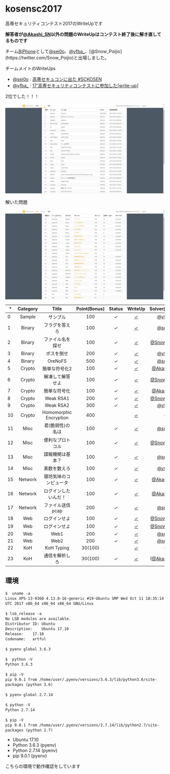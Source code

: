 # kosensc2017

高専セキュリティコンテスト2017のWriteUpです

**解答者が[@Akashi_SN](https://twitter.com/Akashi_SN)以外の問題のWriteUpはコンテスト終了後に解き直してるものです**

チーム[BiPhone](https://ctftime.org/team/21255)として[@sei0o](https://twitter.com/sei0o)、[@yfba_](https://twitter.com/yfba_)、[@Snow_Poijio](https://twitter.com/Snow_Poijio)と出場しました。

チームメイトのWriteUps

- [@sei0o](https://twitter.com/sei0o) : [高専セキュコンに出た #SCKOSEN](http://sei0o.hateblo.jp/entry/2017/10/22/204314)
- [@yfba_](https://twitter.com/yfba_) : [17'高専セキュリティコンテストに参加した[write-up]](http://ecasd-qina.hatenablog.com/entry/20171023/1508722329)

2位でした！！！

![score](score.jpg)

解いた問題

![problem](problem.jpg)


|*|Category|Title|Point(Bonus)|Status|WriteUp|Solver(Bonus)|
|-|:------:|:---:|:---:|:----:|:-----:|:----:|
|0|Sample|サンプル|100|✓|[✓](q0/q0.md)|[@yfba_](https://twitter.com/yfba_)|
|1|Binary|フラグを答えろ|100|✓|[✓](q1/q2.md)|[@sei0o](https://twitter.com/sei0o)|
|2|Binary|ファイル名を探せ|100|✓|[✓](q2/q2.md)|[@Snow_Poijio](https://twitter.com/Snow_Poijio)|
|3|Binary|ボスを倒せ|200|✓|[✓](q3/q3.md)|[@yfba_](https://twitter.com/yfba_)|
|4|Binary|OreNoFS|500|✓|[✓](q4/q4.md)|[@sei0o](https://twitter.com/sei0o)|
|5|Crypto|簡単な符号化2|100|✓|[✓](q5/q5.md)|[@Akashi_SN](https://twitter.com/Akashi_SN)|
|6|Crypto|解凍して解答せよ|100|✓|[✓](q6/q6.md)|[@Snow_Poijio](https://twitter.com/Snow_Poijio)|
|7|Crypto|簡単な符号化|100|✓|[✓](q7/q7.md)|[@Akashi_SN](https://twitter.com/Akashi_SN)|
|8|Crypto|Weak RSA1|200|✓|[✓](q8/q8.md)|[@Snow_Poijio](https://twitter.com/Snow_Poijio)|
|9|Crypto|Weak RSA2|300|✓|[✓](q9/q9.md)|[@yfba_](https://twitter.com/yfba_)|
|10|Crypto|Homomorphic Encryption|400||[✓](q10/q10.md)|-|
|11|Misc|君(脆弱性)の名は|100|✓|[✓](q11/q11.md)|[@sei0o](https://twitter.com/sei0o)|
|12|Misc|便利なプロトコル|100|✓|[✓](q12/q12.md)|[@Snow_Poijio](https://twitter.com/Snow_Poijio)|
|13|Misc|諜報機関は基本？|100|✓|[✓](q13/q13.md)|[@sei0o](https://twitter.com/sei0o)|
|14|Misc|素数を数えろ|100|✓|[✓](q14/q14.md)|[@yfba_](https://twitter.com/yfba_)|
|15|Network|寝坊気味のコンピュータ|100|✓|[✓](q15/q15.md)|[@Akashi_SN](https://twitter.com/Akashi_SN)|
|16|Network|ログインしたいんだ！|100|✓|[✓](q16/q16.md)|[@Akashi_SN](https://twitter.com/Akashi_SN)|
|17|Network|ファイル送信pcap|200|✓|[✓](q17/q17.md)|[@sei0o](https://twitter.com/sei0o)|
|18|Web|ログインせよ|100|✓|[✓](q18/q18.md)|[@Snow_Poijio](https://twitter.com/Snow_Poijio)|
|19|Web|ログインせよ|100|✓|[✓](q19/q19.md)|[@Snow_Poijio](https://twitter.com/Snow_Poijio)|
|20|Web|Web1|200|✓|[✓](q20/q20.md)|[@sei0o](https://twitter.com/sei0o)|
|21|Web|Web2|200|✓|[✓](q21/q21.md)|[@sei0o](https://twitter.com/sei0o)|
|22|KoH|KoH Typing|30(100)||[✓](q22/q22.md)|-|
|23|KoH|通信を解析しろ|30(100)|✓|[✓](q23/q23.md)|([@Akashi_SN](https://twitter.com/Akashi_SN))|


## 環境

```plain
$  uname -a
Linux XPS-13-9360 4.13.0-16-generic #19-Ubuntu SMP Wed Oct 11 18:35:14 UTC 2017 x86_64 x86_64 x86_64 GNU/Linux

$ lsb_release -a
No LSB modules are available.
Distributor ID: Ubuntu
Description:    Ubuntu 17.10
Release:    17.10
Codename:   artful

$ pyenv global 3.6.3

$  python -V
Python 3.6.3

$ pip -V
pip 9.0.1 from /home/user/.pyenv/versions/3.6.3/lib/python3.6/site-packages (python 3.6)

$ pyenv global 2.7.14

$ python -V
Python 2.7.14

$ pip -V
pip 9.0.1 from /home/user/.pyenv/versions/2.7.14/lib/python2.7/site-packages (python 2.7)
```

- Ubuntu 17.10
- Python 3.6.3 (pyenv)
- Python 2.7.14 (pyenv)
- pip 9.0.1 (pyenv)

こちらの環境で動作確認をしています